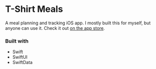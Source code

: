 # T-Shirt Meals

A meal planning and tracking iOS app. I mostly built this for myself, but anyone can use it. Check it out [on the app store](https://apps.apple.com/us/app/t-shirt-meals/id6479202640).

### Built with

- Swift
- SwiftUI
- SwiftData
